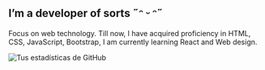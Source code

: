 ## I’m a developer of sorts ˶ᵔ ᵕ ᵔ˶
Focus on web technology. Till now, I have acquired proficiency in HTML, CSS, JavaScript, Bootstrap, I am currently learning React and Web design.

![Tus estadísticas de GitHub](https://github-readme-stats.vercel.app/api?username=bornsrss14&show_icons=true&theme=radical)
<!--
**bornsrss14/bornsrss14** is a ✨ _special_ ✨ repository because its `README.md` (this file) appears on your GitHub profile.

Here are some ideas to get you started:

- 🔭 I’m currently working on ...
- 🌱 I’m currently learning ...
- 👯 I’m looking to collaborate on ...
- 🤔 I’m looking for help with ...
- 💬 Ask me about ...
- 📫 How to reach me: ...
- 😄 Pronouns: ...
- ⚡ Fun fact: ...
-->
